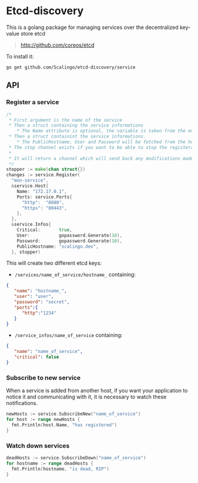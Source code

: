 Etcd-discovery
==============

This is a golang package for managing services over the decentralized key-value store etcd

> http://github.com/coreos/etcd

To install it:

`go get github.com/Scalingo/etcd-discovery/service`

API
---

### Register a service

```go
/*
 * First argument is the name of the service
 * Then a struct containing the service informations
    * The Name attribute is optional, the variable is taken from the environment variable HOSTNAME or from os.Hostname()
 * Then a struct containint the service informations.
    * The PublicHostname, User and Password will be fetched from the host informations if empty
 * The stop channel exists if you want to be able to stop the registeration
 *
 * It will return a channel which will send back any modifications made to the service by the other host of the same service. This is usefull for credential synchronisation.
 */
stopper := make(chan struct{})
changes := service.Register(
  "mon-service",
  &service.Host{
    Name: "172.17.0.1",
    Ports: service.Ports{
      "http":  "8080",
      "https": "80443",
    },
  },
  &service.Infos{
    Critical:       true,
    User:           gopassword.Generate(10),
    Password:       gopassword.Generate(10),
    PublicHostname: "scalingo.dev",
  }, stopper)
```

This will create two different etcd keys:

* `/services/name_of_service/hostname_` containing:
```json
{
   "name": "hostname_",
   "user": "user",
   "password": "secret",
   "ports":{
      "http":"1234"
   }
}
```

* `/service_infos/name_of_service` containing:
```json
{
   "name": "name_of_service",
   "critical": false
}
```

### Subscribe to new service

When a service is added from another host, if you want your application to
notice it and communicating with it, it is necessary to watch these
notifications.

```go
newHosts := service.SubscribeNew("name_of_service")
for host := range newHosts {
  fmt.Println(host.Name, "has registered")
}
```

### Watch down services

```go
deadHosts := service.SubscribeDown("name_of_service")
for hostname := range deadHosts {
  fmt.Println(hostname, "is dead, RIP")
}
```
